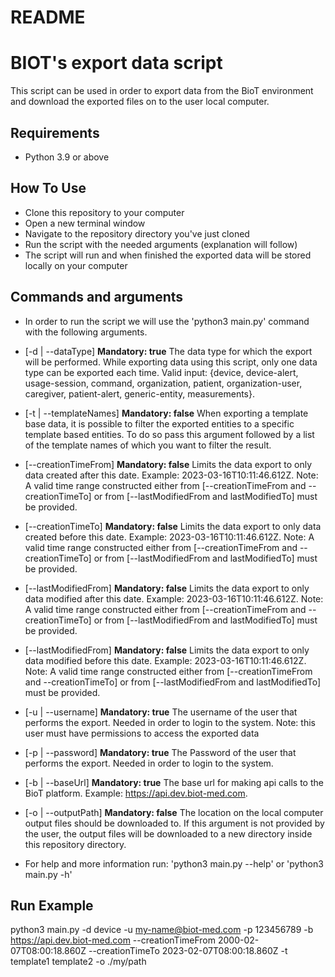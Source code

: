 # README

# BIOT's export data script

This script can be used in order to export data from the BioT environment and download the exported files on to the user local computer.

## Requirements
- Python 3.9 or above

## How To Use
- Clone this repository to your computer
- Open a new terminal window
- Navigate to the repository directory you've just cloned
- Run the script with the needed arguments (explanation will follow)
- The script will run and when finished the exported data will be stored locally on your computer

## Commands and arguments
- In order to run the script we will use the 'python3 main.py' command with the following arguments.


- [-d | --dataType] **Mandatory: true** The data type for which the export will be performed. While exporting data using this script, only one data type can be exported each time.
  Valid input: {device, device-alert, usage-session, command, organization, patient, organization-user, caregiver, patient-alert, generic-entity, measurements}.
- [-t | --templateNames] **Mandatory: false** When exporting a template base data, it is possible to filter the exported entities to a specific template based entities. 
  To do so pass this argument followed by a list of the template names of which you want to filter the result.
- [--creationTimeFrom] **Mandatory: false** Limits the data export to only data created after this date. Example: 2023-03-16T10:11:46.612Z. 
  Note: A valid time range constructed either from [--creationTimeFrom and --creationTimeTo] or from [--lastModifiedFrom and lastModifiedTo] must be provided.
- [--creationTimeTo] **Mandatory: false** Limits the data export to only data created before this date. Example: 2023-03-16T10:11:46.612Z. 
  Note: A valid time range constructed either from [--creationTimeFrom and --creationTimeTo] or from [--lastModifiedFrom and lastModifiedTo] must be provided.
- [--lastModifiedFrom] **Mandatory: false** Limits the data export to only data modified after this date. Example: 2023-03-16T10:11:46.612Z. 
  Note: A valid time range constructed either from [--creationTimeFrom and --creationTimeTo] or from [--lastModifiedFrom and lastModifiedTo] must be provided.
- [--lastModifiedFrom] **Mandatory: false** Limits the data export to only data modified before this date. Example: 2023-03-16T10:11:46.612Z. 
  Note: A valid time range constructed either from [--creationTimeFrom and --creationTimeTo] or from [--lastModifiedFrom and lastModifiedTo] must be provided.
- [-u | --username] **Mandatory: true** The username of the user that performs the export. Needed in order to login to the system. 
  Note: this user must have permissions to access the exported data
- [-p | --password] **Mandatory: true** The Password of the user that performs the export. Needed in order to login to the system.
- [-b | --baseUrl] **Mandatory: true** The base url for making api calls to the BioT platform. Example: https://api.dev.biot-med.com.
- [-o | --outputPath] **Mandatory: false** The location on the local computer output files should be downloaded to. 
  If this argument is not provided by the user, the output files will be downloaded to a new directory inside this repository directory.


- For help and more information run: 'python3 main.py --help' or 'python3 main.py -h' 

## Run Example
python3 main.py -d device -u my-name@biot-med.com -p 123456789 -b https://api.dev.biot-med.com --creationTimeFrom 2000-02-07T08:00:18.860Z --creationTimeTo 2023-02-07T08:00:18.860Z -t template1 template2 -o ./my/path 